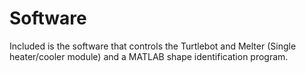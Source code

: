 # Software

Included is the software that controls the Turtlebot and Melter (Single heater/cooler module) and a MATLAB shape identification program.